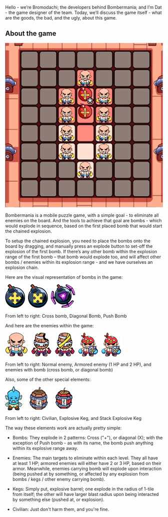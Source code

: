 Hello - we’re Bromodachi; the developers behind Bombermania; and I’m Dat - the game designer of the team. Today, we’ll discuss the game itself - what are the goods, the bad, and the ugly, about this game.

## About the game

![alt text](https://github.com/bromodachi-team/bromodachi-web/blob/master/assets/Gameplay.png?raw=true)

Bombermania is a mobile puzzle game, with a simple goal - to eliminate all enemies on the board. And the tools to achieve that goal are bombs - which would explode in sequence, based on the first placed bomb that would start the chained explosion.


To setup the chained explosion, you need to place the bombs onto the board by dragging, and manually press an explode button to set-off the explosion of the first bomb. If there’s any other bomb within the explosion range of the first bomb – that bomb would explode too, and will affect other bombs / enemies within its explosion range - and we have ourselves an explosion chain.


Here are the visual representation of bombs in the game:


![alt text](https://github.com/bromodachi-team/bromodachi-web/blob/master/assets/Bombs.png)


From left to right: Cross bomb, Diagonal Bomb, Push Bomb


And here are the enemies within the game:

![alt text](https://github.com/bromodachi-team/bromodachi-web/blob/master/assets/Enemies.png)


From left to right: Normal enemy, Armored enemy (1 HP and 2 HP), and enemies with bomb (cross bomb, or diagonal bomb)


Also, some of the other special elements:


![alt text](https://github.com/bromodachi-team/bromodachi-web/blob/master/assets/Special%20Elements.png)


From left to right: Civilian, Explosive Keg, and Stack Explosive Keg



The way these elements work are actually pretty simple:


- Bombs: They explode in 2 patterns: Cross ("+"), or diagonal (X); with the exception of Push bomb - as with its name, the bomb push anything within its explosive range away.

  
- Enemies: The main targets to eliminate within each level. They all have at least 1 HP; armored enemies will either have 2 or 3 HP, based on their armor. Meanwhile, enemies carrying bomb will explode upon interaction (being pushed at by something, or affected by any explosion from bombs / kegs / other enemy carrying bomb).

  
- Kegs: Simply put, explosive barrel; one explode in the radius of 1-tile from itself; the other will have larger blast radius upon being interacted by something else (pushed at, or explosion).


- Civilian: Just don't harm them, and you're fine.

